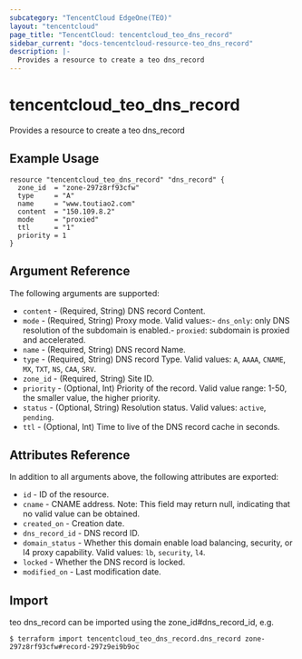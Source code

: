```yaml
---
subcategory: "TencentCloud EdgeOne(TEO)"
layout: "tencentcloud"
page_title: "TencentCloud: tencentcloud_teo_dns_record"
sidebar_current: "docs-tencentcloud-resource-teo_dns_record"
description: |-
  Provides a resource to create a teo dns_record
---
```


# tencentcloud_teo_dns_record

Provides a resource to create a teo dns_record

## Example Usage

```hcl
resource "tencentcloud_teo_dns_record" "dns_record" {
  zone_id  = "zone-297z8rf93cfw"
  type     = "A"
  name     = "www.toutiao2.com"
  content  = "150.109.8.2"
  mode     = "proxied"
  ttl      = "1"
  priority = 1
}
```

## Argument Reference

The following arguments are supported:

* `content` - (Required, String) DNS record Content.
* `mode` - (Required, String) Proxy mode. Valid values:- `dns_only`: only DNS resolution of the subdomain is enabled.- `proxied`: subdomain is proxied and accelerated.
* `name` - (Required, String) DNS record Name.
* `type` - (Required, String) DNS record Type. Valid values: `A`, `AAAA`, `CNAME`, `MX`, `TXT`, `NS`, `CAA`, `SRV`.
* `zone_id` - (Required, String) Site ID.
* `priority` - (Optional, Int) Priority of the record. Valid value range: 1-50, the smaller value, the higher priority.
* `status` - (Optional, String) Resolution status. Valid values: `active`, `pending`.
* `ttl` - (Optional, Int) Time to live of the DNS record cache in seconds.

## Attributes Reference

In addition to all arguments above, the following attributes are exported:

* `id` - ID of the resource.
* `cname` - CNAME address. Note: This field may return null, indicating that no valid value can be obtained.
* `created_on` - Creation date.
* `dns_record_id` - DNS record ID.
* `domain_status` - Whether this domain enable load balancing, security, or l4 proxy capability. Valid values: `lb`, `security`, `l4`.
* `locked` - Whether the DNS record is locked.
* `modified_on` - Last modification date.


## Import

teo dns_record can be imported using the zone_id#dns_record_id, e.g.
```
$ terraform import tencentcloud_teo_dns_record.dns_record zone-297z8rf93cfw#record-297z9ei9b9oc
```

